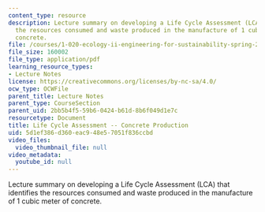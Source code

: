 ```yaml
---
content_type: resource
description: Lecture summary on developing a Life Cycle Assessment (LCA) that identifies
  the resources consumed and waste produced in the manufacture of 1 cubic meter of
  concrete.
file: /courses/1-020-ecology-ii-engineering-for-sustainability-spring-2008/5d1ef386d360eac948e57051f836ccbd_lec21_22.pdf
file_size: 160002
file_type: application/pdf
learning_resource_types:
- Lecture Notes
license: https://creativecommons.org/licenses/by-nc-sa/4.0/
ocw_type: OCWFile
parent_title: Lecture Notes
parent_type: CourseSection
parent_uid: 2bb5b4f5-59b6-0424-b61d-8b6f049d1e7c
resourcetype: Document
title: Life Cycle Assessment -- Concrete Production
uid: 5d1ef386-d360-eac9-48e5-7051f836ccbd
video_files:
  video_thumbnail_file: null
video_metadata:
  youtube_id: null
---
```

Lecture summary on developing a Life Cycle Assessment (LCA) that identifies the resources consumed and waste produced in the manufacture of 1 cubic meter of concrete.